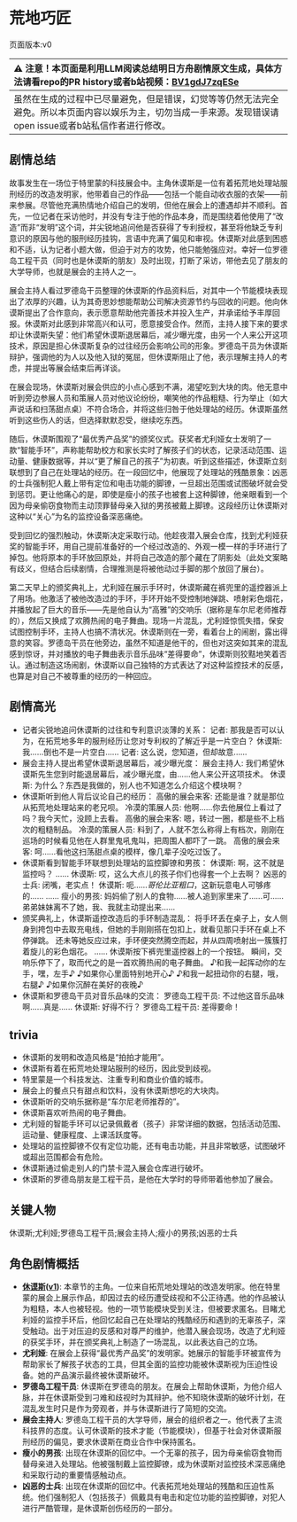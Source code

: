 # 荒地巧匠
页面版本:v0
 

| :warning: 注意！本页面是利用LLM阅读总结明日方舟剧情原文生成，具体方法请看repo的PR history或者b站视频：[BV1gdJ7zqESe](https://www.bilibili.com/video/BV1gdJ7zqESe/)         |
|:----------------------------|
| 虽然在生成的过程中已尽量避免，但是错误，幻觉等等仍然无法完全避免。所以本页面内容以娱乐为主，切勿当成一手来源。发现错误请open issue或者b站私信作者进行修改。|



## 剧情总结
故事发生在一场位于特里蒙的科技展会中。主角休谟斯是一位有着拓荒地处理站服刑经历的改造发明家，他带着自己的作品——包括一个能自动收衣服的衣架——前来参展。尽管他充满热情地介绍自己的发明，但他在展会上的遭遇却并不顺利。首先，一位记者在采访他时，并没有专注于他的作品本身，而是围绕着他使用了“改造”而非“发明”这个词，并尖锐地追问他是否获得了专利授权，甚至将他缺乏专利意识的原因与他的服刑经历挂钩，言语中充满了偏见和审视。休谟斯对此感到困惑和不适，认为记者小题大做，但迫于对方的攻势，他只能勉强应对。幸好一位罗德岛工程干员（同时也是休谟斯的朋友）及时出现，打断了采访，带他去见了朋友的大学导师，也就是展会的主持人之一。

展会主持人看过罗德岛干员整理的休谟斯的作品资料后，对其中一个节能模块表现出了浓厚的兴趣，认为其奇思妙想能帮助公司解决资源节约与回收的问题。他向休谟斯提出了合作意向，表示愿意帮助他完善技术并投入生产，并承诺给予丰厚回报。休谟斯对此感到非常高兴和认可，愿意接受合作。然而，主持人接下来的要求却让休谟斯失望：他们希望休谟斯退居幕后，减少曝光度，由另一个人来公开这项技术，原因是担心休谟斯复杂的过往经历会影响公司的形象。罗德岛干员为休谟斯辩护，强调他的为人以及他入狱的冤屈，但休谟斯阻止了他，表示理解主持人的考虑，并提出等展会结束后再详谈。

在展会现场，休谟斯对展会供应的小点心感到不满，渴望吃到大块的肉。他无意中听到旁边参展人员和策展人员对他议论纷纷，嘲笑他的作品粗糙、行为举止（如大声说话和扫荡甜点桌）不符合场合，并将这些归咎于他处理站的经历。休谟斯虽然听到这些伤人的话，但选择默默忍受，继续吃东西。

随后，休谟斯围观了“最优秀产品奖”的颁奖仪式。获奖者尤利娅女士发明了一款“智能手环”，声称能帮助校方和家长实时了解孩子们的状态，记录活动范围、运动量、健康数据等，并以“更了解自己的孩子”为初衷。听到这些描述，休谟斯立刻联想到了自己在处理站的经历。在一段回忆中，他展现了处理站的残酷景象：凶恶的士兵强制犯人戴上带有定位和电击功能的脚镣，一旦超出范围或试图破坏就会受到惩罚。更让他痛心的是，即使是瘦小的孩子也被套上这种脚镣，他亲眼看到一个因为母亲偷窃食物而主动顶罪替母亲入狱的男孩被戴上脚镣。这段经历让休谟斯对这种以“关心”为名的监控设备深恶痛绝。

受到回忆的强烈触动，休谟斯决定采取行动。他趁夜潜入展会仓库，找到尤利娅获奖的智能手环，用自己提前准备好的一个经过改造的、外观一模一样的手环进行了掉包。他将原本的手环放回原处，并将自己改造的那个藏在了阴影处（此处文案略有歧义，但结合后续剧情，合理推测是将被他动过手脚的那个放回了展台）。

第二天早上的颁奖典礼上，尤利娅在展示手环时，休谟斯藏在裤兜里的遥控器派上了用场。他激活了被他改造过的手环，手环开始不受控制地弹跳、喷射彩色烟花，并播放起了巨大的音乐——先是他自认为“高雅”的交响乐（据称是车尔尼老师推荐的），然后又换成了欢腾热闹的电子舞曲。现场一片混乱，尤利娅惊慌失措，保安试图控制手环，主持人也搞不清状况。休谟斯则在一旁，看着台上的闹剧，露出得意的笑容。罗德岛干员在他旁边，虽然不知道是他干的，但也对这突如其来的混乱感到惊讶，并对播放的电子舞曲表示音乐品味“差得要命”，休谟斯则狡黠地笑着否认。通过制造这场闹剧，休谟斯以自己独特的方式表达了对这种监控技术的反感，也算是对自己不被尊重的经历的一种回应。
## 剧情高光
*   记者尖锐地追问休谟斯的过往和专利意识淡薄的关系：
    记者: 那我是否可以认为，在拓荒地多年的服刑经历让您对专利权的了解近乎是一片空白？
    休谟斯: 我......倒也不是一片空白......
    记者: 这么说，您知道，但却故意......
*   展会主持人提出希望休谟斯退居幕后，减少曝光度：
    展会主持人: 我们希望休谟斯先生您到时能退居幕后，减少曝光度，由......他人来公开这项技术。
    休谟斯: 为什么？东西是我做的，别人也不知道怎么介绍这个模块啊？
*   休谟斯听到他人背后议论自己的经历：
    高傲的展会来客: 还能是谁？就是那位从拓荒地处理站来的老兄呗。
    冷漠的策展人员: 他啊......你去他展位上看过了吗？我今天忙，没顾上去看。
    高傲的展会来客: 嗯，转过一圈，都是些不上档次的粗糙制品。
    冷漠的策展人员: 料到了，人就不怎么称得上有档次，刚刚在巡场的时候看见他在人群里鬼吼鬼叫，把周围人都吓了一跳。
    高傲的展会来客: 呵......看他这扫荡甜点桌的模样，像几辈子没吃过饭了。
*   休谟斯看到智能手环联想到处理站的监控脚镣和男孩：
    休谟斯: 啊，这不就是监控吗？
    ......
    休谟斯: 哎，这么大点儿的孩子你们也得套一个上去啊？
    凶恶的士兵: 闭嘴，老实点！
    休谟斯: 呃......*哥伦比亚粗口*，这新玩意电人可够疼的......
    ......
    瘦小的男孩: 妈妈偷了别人的食物......被人追到家里来了......可......弟弟妹妹离不了她，我、我就主动提出来......
*   颁奖典礼上，休谟斯遥控改造后的手环制造混乱：
    将手环丢在桌子上，女人侧身到挎包中去取充电线，但她的手刚刚搭在包扣上，就看见那只手环在桌上不停弹跳。
    还未等她反应过来，手环便突然腾空而起，并从四周喷射出一簇簇打着旋儿的彩色烟花。
    ......
    休谟斯按下裤兜里遥控器上的一个按钮。
    瞬间，交响乐停下了，取而代之的是一首欢腾热闹的电子舞曲。
    ♪和我一起挥动你的左手，嘿，左手♪
    ♪如果你心里面特别地开心♪
    ♪和我一起扭动你的右腿，哦，右腿♪
    ♪如果你沉醉在美好的夜晚♪
*   休谟斯和罗德岛干员对音乐品味的交流：
    罗德岛工程干员: 不过他这音乐品味啊......真是......
    休谟斯: 好得不行？
    罗德岛工程干员: 差得要命！
## trivia
*   休谟斯的发明和改造风格是“拍拍才能用”。
*   休谟斯有着在拓荒地处理站服刑的经历，因此受到歧视。
*   特里蒙是一个科技发达、注重专利和商业价值的城市。
*   展会上的餐点只有甜点和饮料，没有休谟斯想吃的大块肉。
*   休谟斯听的交响乐据称是“车尔尼老师推荐的”。
*   休谟斯喜欢听热闹的电子舞曲。
*   尤利娅的智能手环可以记录佩戴者（孩子）非常详细的数据，包括活动范围、运动量、健康程度、上课活跃度等。
*   处理站的监控脚镣不仅有定位功能，还有电击功能，并且非常敏感，试图破坏或超出范围都会有危险。
*   休谟斯通过偷走别人的门禁卡混入展会仓库进行破坏。
*   休谟斯的罗德岛朋友是工程干员，是他在大学时的导师带着他参加了展会。
## 关键人物
休谟斯;尤利娅;罗德岛工程干员;展会主持人;瘦小的男孩;凶恶的士兵
## 角色剧情概括
-   **[休谟斯](../char_v3/char_491_humus.md)([v1](../chars/char_491_humus.md))**: 本章节的主角。一位来自拓荒地处理站的改造发明家。他在特里蒙的展会上展示作品，却因过去的经历遭受歧视和不公正待遇。他的作品被认为粗糙，本人也被轻视。他的一项节能模块受到关注，但被要求匿名。目睹尤利娅的监控手环后，他回忆起自己在处理站的残酷经历和遇到的无辜孩子，深受触动。出于对压迫的反感和对尊严的维护，他潜入展会现场，改造了尤利娅的获奖手环，并在颁奖典礼上制造了一场混乱，以此表达自己的立场。
-   **尤利娅**: 在展会上获得“最优秀产品奖”的发明家。她展示的智能手环被宣传为帮助家长了解孩子状态的工具，但其全面的监控功能被休谟斯视为压迫性设备。她的产品演示最终被休谟斯破坏。
-   **罗德岛工程干员**: 休谟斯在罗德岛的朋友。在展会上帮助休谟斯，为他介绍人脉，并在休谟斯受到刁难和歧视时为其辩护。他不知晓休谟斯的破坏计划，在混乱发生时只是作为旁观者，并与休谟斯进行了简短的交流。
-   **展会主持人**: 罗德岛工程干员的大学导师，展会的组织者之一。他代表了主流科技界的态度。认可休谟斯的技术才能（节能模块），但基于社会对休谟斯服刑经历的偏见，要求休谟斯在商业合作中保持匿名。
-   **瘦小的男孩**: 出现在休谟斯的回忆中。一个无辜的孩子，因为母亲偷窃食物而替母亲进入处理站。他被强制戴上监控脚镣，成为休谟斯对监控技术深恶痛绝和采取行动的重要情感触动点。
-   **凶恶的士兵**: 出现在休谟斯的回忆中。代表拓荒地处理站的残酷和压迫性系统。他们强制犯人（包括孩子）佩戴具有电击和定位功能的监控脚镣，对犯人进行严酷管理，是休谟斯创伤经历的一部分。